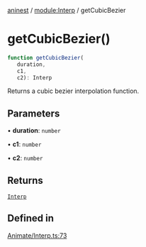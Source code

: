 [aninest](../../index.md) / [module:Interp](../index.md) / getCubicBezier

# getCubicBezier()

```ts
function getCubicBezier(
   duration, 
   c1, 
   c2): Interp
```

Returns a cubic bezier interpolation function.

## Parameters

• **duration**: `number`

• **c1**: `number`

• **c2**: `number`

## Returns

[`Interp`](../type-aliases/Interp.md)

## Defined in

[Animate/Interp.ts:73](https://github.com/zphrs/aninest/blob/ba102fd602fb72315102b5ca371477900b4b57ce/core/src/Animate/Interp.ts#L73)
